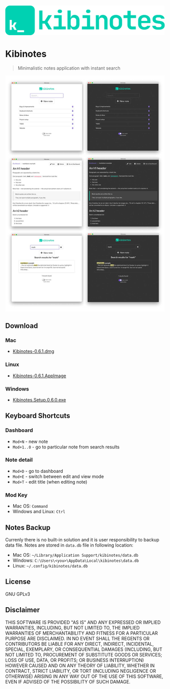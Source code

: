 ![](src/assets/logo.svg)

#  Kibinotes

> Minimalistic notes application with instant search

![](graphics/screenshots.jpg)

## Download

### Mac

- [Kibinotes-0.6.1.dmg](https://github.com/rostislavjadavan/kibinotes/releases/download/v0.6.1/Kibinotes-0.6.1.dmg)

### Linux

- [Kibinotes-0.6.1.AppImage](https://github.com/rostislavjadavan/kibinotes/releases/download/v0.6.1/Kibinotes-0.6.1.AppImage)

### Windows

- [Kibinotes.Setup.0.6.0.exe](https://github.com/rostislavjadavan/kibinotes/releases/download/v0.6.0/Kibinotes.Setup.0.6.0.exe)

## Keyboard Shortcuts

### Dashboard

- `Mod+N` - new note
- `Mod+1..0` - go to particular note from search results

### Note detail

- `Mod+D` - go to dashboard
- `Mod+E` - switch between edit and view mode
- `Mod+T` - edit title (when editing note)

### Mod Key

- Mac OS: `Command`
- Windows and Linux: `Ctrl`

## Notes Backup

Currenly there is no built-in solution and it is user responsibility to backup data file. Notes are stored in `data.db` file in following location:

- Mac OS: `~/Library/Application Support/kibinotes/data.db`
- Windows: `C:\Users\<you>\AppData\Local\kibinotes\data.db`
- Linux: `~/.config/kibinotes/data.db`

## License

GNU GPLv3 

## Disclaimer

THIS SOFTWARE IS PROVIDED "AS IS" AND ANY EXPRESSED OR IMPLIED WARRANTIES, INCLUDING, BUT NOT LIMITED TO, THE IMPLIED WARRANTIES OF MERCHANTABILITY AND FITNESS FOR A PARTICULAR PURPOSE ARE DISCLAIMED. IN NO EVENT SHALL THE REGENTS OR CONTRIBUTORS BE LIABLE FOR ANY DIRECT, INDIRECT, INCIDENTAL, SPECIAL, EXEMPLARY, OR CONSEQUENTIAL DAMAGES (INCLUDING, BUT NOT LIMITED TO, PROCUREMENT OF SUBSTITUTE GOODS OR SERVICES; LOSS OF USE, DATA, OR PROFITS; OR BUSINESS INTERRUPTION)
HOWEVER CAUSED AND ON ANY THEORY OF LIABILITY, WHETHER IN CONTRACT, STRICT LIABILITY, OR TORT (INCLUDING NEGLIGENCE OR OTHERWISE) ARISING IN ANY WAY OUT OF THE USE OF THIS SOFTWARE, EVEN IF ADVISED OF THE POSSIBILITY OF SUCH DAMAGE.
